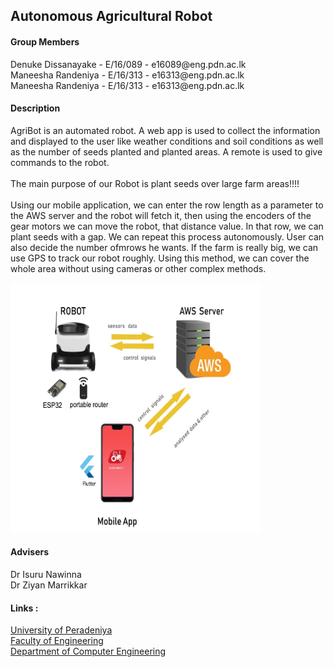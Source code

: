 <!DOCTYPE html>
<html>
<head>
	<h2>Autonomous Agricultural Robot</h2>
</head>
<body>
	<h4>Group Members</h4>
		<div>
			<div>Denuke Dissanayake - E/16/089 - e16089@eng.pdn.ac.lk</div>
			<div>Maneesha Randeniya - E/16/313 - e16313@eng.pdn.ac.lk</div>
			<div>Maneesha Randeniya - E/16/313 - e16313@eng.pdn.ac.lk</div>
		</div>
    <h4>Description</h4>
		<p>
			<div>AgriBot is an automated robot. A web app is used to collect the information and displayed to the user like weather conditions and soil conditions as well as the number of seeds planted and planted areas. A remote is used to give commands to the robot.
      </div><br>
			<div>The main purpose of our Robot is plant seeds over large farm areas!!!!</div><br>
      <div>Using our mobile application, we can enter the row length as a parameter to the AWS server and the robot will fetch it, then using the encoders of the gear motors we can move the robot, that distance value. In that row, we can plant seeds with a gap. We can repeat this process autonomously. User can also decide the number ofmrows he wants. If the farm is really big, we can use GPS to track our robot roughly. Using this method, we can cover the whole area without using cameras or other complex methods.
      </div>
		</p>
   <img src="images/diagram.jpg" width="400" height="400" > 
   <h4>Advisers</h4>
    <div> Dr Isuru Nawinna </div>
    <div> Dr Ziyan Marrikkar </div>
		<h4>Links :</h4>
			<div>
				<div><a href="https://www.pdn.ac.lk/academics/academics.php/ "> University of Peradeniya</a> </div>
				<div><a href="http://eng.pdn.ac.lk/"> Faculty of Engineering</a></div>
        <div><a href="http://www.ce.pdn.ac.lk/"> Department of Computer Engineering </a> </div>
			</div>
	
	
</body>
</html>
